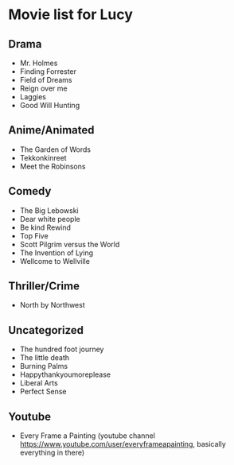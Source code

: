 # Movie list for Lucy

## Drama
* Mr. Holmes
* Finding Forrester
* Field of Dreams
* Reign over me
* Laggies
* Good Will Hunting

## Anime/Animated
* The Garden of Words
* Tekkonkinreet
* Meet the Robinsons

## Comedy
* The Big Lebowski
* Dear white people
* Be kind Rewind
* Top Five
* Scott Pilgrim versus the World
* The Invention of Lying
* Wellcome to Wellville

## Thriller/Crime
* North by Northwest

## Uncategorized

* The hundred foot journey
* The little death
* Burning Palms
* Happythankyoumoreplease
* Liberal Arts
* Perfect Sense

## Youtube
* Every Frame a Painting (youtube channel https://www.youtube.com/user/everyframeapainting, basically everything in there)
